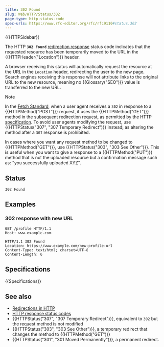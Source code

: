 ```yaml
---
title: 302 Found
slug: Web/HTTP/Status/302
page-type: http-status-code
spec-urls: https://www.rfc-editor.org/rfc/rfc9110#status.302
---
```


{{HTTPSidebar}}

The HTTP **`302 Found`** [redirection response](/en-US/docs/Web/HTTP/Status#redirection_messages) status code indicates that the requested resource has been temporarily moved to the URL in the {{HTTPHeader("Location")}} header.

A browser receiving this status will automatically request the resource at the URL in the `Location` header, redirecting the user to the new page.
Search engines receiving this response will not attribute links to the original URL to the new resource, meaning no {{Glossary("SEO")}} value is transferred to the new URL.

> [!NOTE]
> In the [Fetch Standard](https://fetch.spec.whatwg.org/#http-redirect-fetch), when a user agent receives a `302` in response to a {{HTTPMethod("POST")}} request, it uses the {{HTTPMethod("GET")}} method in the subsequent redirection request, as permitted by the HTTP [specification](#specifications).
> To avoid user agents modifying the request, use {{HTTPStatus("307", "307 Temporary Redirect")}} instead, as altering the method after a `307` response is prohibited.
>
> In cases where you want any request method to be changed to {{HTTPMethod("GET")}}, use {{HTTPStatus("303", "303 See Other")}}.
> This is useful when you want to give a response to a {{HTTPMethod("PUT")}} method that is not the uploaded resource but a confirmation message such as: "you successfully uploaded XYZ".

## Status

```http
302 Found
```

## Examples

### 302 response with new URL

```http
GET /profile HTTP/1.1
Host: www.example.com
```

```http
HTTP/1.1 302 Found
Location: https://www.example.com/new-profile-url
Content-Type: text/html; charset=UTF-8
Content-Length: 0
```

## Specifications

{{Specifications}}

## See also

- [Redirections in HTTP](/en-US/docs/Web/HTTP/Guides/Redirections)
- [HTTP response status codes](/en-US/docs/Web/HTTP/Status)
- {{HTTPStatus("307", "307 Temporary Redirect")}}, equivalent to `302` but the request method is not modified
- {{HTTPStatus("303", "303 See Other")}}, a temporary redirect that changes the method to {{HTTPMethod("GET")}}
- {{HTTPStatus("301", "301 Moved Permanently")}}, a permanent redirect.
